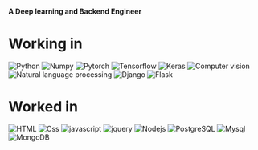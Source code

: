 
#### A Deep learning and  Backend Engineer



<h1>Working in</h1>
<p>
  <img alt="Python" src="https://img.shields.io/badge/Python-DD0031?logo=python&logoColor=white&style=flat" />
  <img alt="Numpy" src="https://img.shields.io/badge/Numpy-E34F26?logo=numpy&logoColor=green&style=flat" />
  <img alt="Pytorch" src="https://img.shields.io/badge/Pytorch-336791?logo=pytorch&logoColor=purple&style=flat" />
  <img alt="Tensorflow" src="https://img.shields.io/badge/Tensorflow-F7DF1E?logo=tensorflow&logoColor=yellow&style=flat" />
  <img alt="Keras" src="https://img.shields.io/badge/Keras-DD0031?logo=keras&logoColor=red&style=flat" />
  <img alt="Computer vision" src="https://img.shields.io/badge/Computer Vision-3178C6?logo=computervision&logoColor=white&style=flat" />
  <img alt="Natural language processing" src="https://img.shields.io/badge/Natural language processing-3178C6?logo=computervision&logoColor=green&style=flat" />
  <img alt="Django" src="https://img.shields.io/badge/Django-61DAFB?logo=django&logoColor=white&style=flat" />
  <img alt="Flask" src="https://img.shields.io/badge/Flask-F7DF1E?logo=flask&logoColor=white&style=flat" />
  </p>
  
  <h1>Worked in</h1>
  <p>
  
  <img alt="HTML" src="https://img.shields.io/badge/HTML-E34F26?logo=html5&logoColor=white&style=flat" />
  <img alt="Css" src="https://img.shields.io/badge/CSS-1572B6?logo=css3&logoColor=white&style=flat" />  
  <img alt="javascript" src="https://img.shields.io/badge/javascript-CC6699?logo=javascript&logoColor=white&style=flat" />
  <img alt="jquery" src="https://img.shields.io/badge/jquery-CC6699?logo=jquery&logoColor=white&style=flat" />
  <img alt="Nodejs" src="https://img.shields.io/badge/Node.js-339933?logo=node.js&logoColor=white&style=flat" />
  <img alt="PostgreSQL" src="https://img.shields.io/badge/PostgreSQL-336791?logo=postgresql&logoColor=white&style=flat" />
  <img alt="Mysql" src="https://img.shields.io/badge/Mysql-336791?logo=mysql&logoColor=white&style=flat" />
  <img alt="MongoDB" src="https://img.shields.io/badge/MongoDB-47A248?logo=mongodb&logoColor=white&style=flat" /></p>






